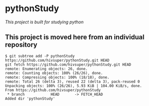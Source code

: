 # pythonStudy
*This project is built for studying python*

## This project is moved here from an individual repository
```
$ git subtree add -P pythonStudy https://github.com/hivsuper/pythonStudy.git HEAD
git fetch https://github.com/hivsuper/pythonStudy.git HEAD
remote: Enumerating objects: 26, done.
remote: Counting objects: 100% (26/26), done.
remote: Compressing objects: 100% (18/18), done.
remote: Total 26 (delta 3), reused 22 (delta 3), pack-reused 0
Unpacking objects: 100% (26/26), 5.93 KiB | 104.00 KiB/s, done.
From https://github.com/hivsuper/pythonStudy
 * branch            HEAD       -> FETCH_HEAD
Added dir 'pythonStudy'

```